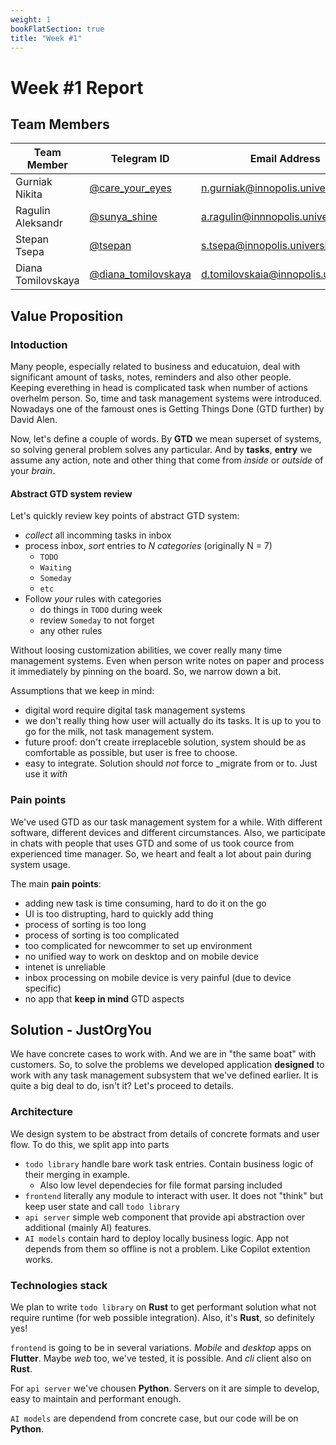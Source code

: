 ```yaml
---
weight: 1
bookFlatSection: true
title: "Week #1"
---
```


# Week #1 Report

## Team Members

| Team Member        | Telegram ID                                            | Email Address                       |
| ------------------ | ------------------------------------------------------ | ----------------------------------- |
| Gurniak Nikita     | [@care_your_eyes](https://t.me/care_your_eyes)         | n.gurniak@innopolis.university      |
| Ragulin Aleksandr  | [@sunya_shine](https://t.me/sunya_shine)               | a.ragulin@innnopolis.university     |
| Stepan Tsepa       | [@tsepan](https://t.me/tsepan)                         | s.tsepa@innopolis.university        |
| Diana Tomilovskaya | [@diana_tomilovskaya](https://t.me/diana_tomilovskaya) | d.tomilovskaia@innopolis.university |

## Value Proposition

### Intoduction

Many people, especially related to business and educatuion, deal with significant amount of tasks, notes, reminders and also other people. Keeping everething in head is complicated task when number of actions overhelm person. So, time and task management systems were introduced. Nowadays one of the famoust ones is Getting Things Done (GTD further) by David Alen. 

Now, let's define a couple of words. By **GTD** we mean superset of systems, so solving general problem solves any particular. And by **tasks**, **entry** we assume any action, note and other thing that come from _inside_ or _outside_ of your _brain_. 

#### Abstract GTD system review

Let's quickly review key points of abstract GTD system:

- _collect_ all incomming tasks in inbox
- process inbox, _sort_ entries to _N categories_ (originally N = 7)
  - `TODO`
  - `Waiting`
  - `Someday`
  - `etc`
- Follow _your_ rules with categories
  - do things in `TODO` during week
  - review `Someday` to not forget
  - any other rules

Without loosing customization abilities, we cover really many time management systems. Even when person write notes on paper and process it immediately by pinning on the board. So, we narrow down a bit. 

Assumptions that we keep in mind:
- digital word require digital task management systems
- we don't really thing how user will actually do its tasks. It is up to you to go for the milk, not task management system.
- future proof: don't create irreplaceble solution, system should be as comfortable as possible, but user is free to choose.
- easy to integrate. Solution should _not_ force to _migrate from or to. Just use it _with_


### Pain points

We've used GTD as our task management system for a while. With different software, different devices and different circumstances. Also, we participate in chats with people that uses GTD and some of us took cource from experienced time manager. So, we heart and fealt a lot about pain during system usage.

The main **pain points**:
- adding new task is time consuming, hard to do it on the go
- UI is too distrupting, hard to quickly add thing
- process of sorting is too long
- process of sorting is too complicated
- too complicated for newcommer to set up environment
- no unified way to work on desktop and on mobile device
- intenet is unreliable
- inbox processing on mobile device is very painful (due to device specific)
- no app that **keep in mind** GTD aspects


## Solution - JustOrgYou

We have concrete cases to work with. And we are in "the same boat" with customers. So, to solve the problems we developed application **designed** to work with any task management subsystem that we've defined earlier. It is quite a big deal to do, isn't it? Let's proceed to details.

### Architecture

We design system to be abstract from details of concrete formats and user flow. To do this, we split app into parts
- `todo library` handle bare work task entries. Contain business logic of their merging in example.
  - Also low level dependecies for file format parsing included
- `frontend` literally any module to interact with user. It does not "think" but keep user state and call `todo library`
- `api server` simple web component that provide api abstraction over additional (mainly AI) features.
- `AI models` contain hard to deploy locally business logic. App not depends from them so offline is not a problem. Like Copilot extention works.

<!-- todo add image -->

### Technologies stack

We plan to write `todo library` on **Rust** to get performant solution what not require runtime (for web possible integration). Also, it's **Rust**, so definitely yes!

`frontend` is going to be in several variations. _Mobile_ and _desktop_ apps on **Flutter**. Maybe _web_ too, we've tested, it is possible. And _cli_ client also on **Rust**.

For `api server` we've chousen **Python**. Servers on it are simple to develop, easy to maintain and performant enough. 

`AI models` are dependend from concrete case, but our code will be on **Python**. 

